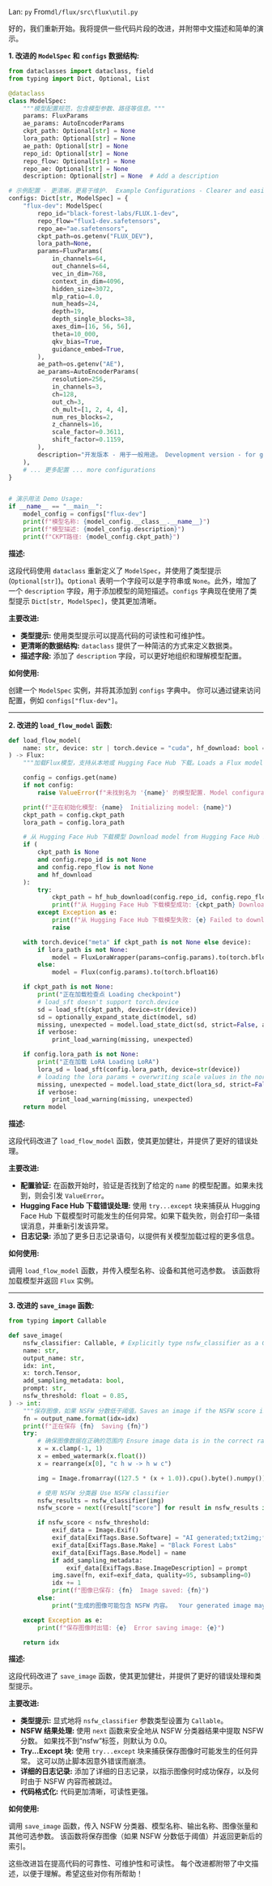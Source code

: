 Lan: `py` From`dl/flux/src\flux\util.py`

好的，我们重新开始。我将提供一些代码片段的改进，并附带中文描述和简单的演示。

**1. 改进的 `ModelSpec` 和 `configs` 数据结构:**

```python
from dataclasses import dataclass, field
from typing import Dict, Optional, List

@dataclass
class ModelSpec:
    """模型配置规范，包含模型参数、路径等信息。"""
    params: FluxParams
    ae_params: AutoEncoderParams
    ckpt_path: Optional[str] = None
    lora_path: Optional[str] = None
    ae_path: Optional[str] = None
    repo_id: Optional[str] = None
    repo_flow: Optional[str] = None
    repo_ae: Optional[str] = None
    description: Optional[str] = None  # Add a description

# 示例配置 - 更清晰，更易于维护.  Example Configurations - Clearer and easier to maintain.
configs: Dict[str, ModelSpec] = {
    "flux-dev": ModelSpec(
        repo_id="black-forest-labs/FLUX.1-dev",
        repo_flow="flux1-dev.safetensors",
        repo_ae="ae.safetensors",
        ckpt_path=os.getenv("FLUX_DEV"),
        lora_path=None,
        params=FluxParams(
            in_channels=64,
            out_channels=64,
            vec_in_dim=768,
            context_in_dim=4096,
            hidden_size=3072,
            mlp_ratio=4.0,
            num_heads=24,
            depth=19,
            depth_single_blocks=38,
            axes_dim=[16, 56, 56],
            theta=10_000,
            qkv_bias=True,
            guidance_embed=True,
        ),
        ae_path=os.getenv("AE"),
        ae_params=AutoEncoderParams(
            resolution=256,
            in_channels=3,
            ch=128,
            out_ch=3,
            ch_mult=[1, 2, 4, 4],
            num_res_blocks=2,
            z_channels=16,
            scale_factor=0.3611,
            shift_factor=0.1159,
        ),
        description="开发版本 - 用于一般用途。 Development version - for general purposes."
    ),
    # ... 更多配置 ... more configurations
}


# 演示用法 Demo Usage:
if __name__ == "__main__":
    model_config = configs["flux-dev"]
    print(f"模型名称: {model_config.__class__.__name__}")
    print(f"模型描述: {model_config.description}")
    print(f"CKPT路径: {model_config.ckpt_path}")

```

**描述:**

这段代码使用 `dataclass` 重新定义了 `ModelSpec`，并使用了类型提示 (`Optional[str]`)。`Optional` 表明一个字段可以是字符串或 `None`。此外，增加了一个 `description` 字段，用于添加模型的简短描述。`configs` 字典现在使用了类型提示 `Dict[str, ModelSpec]`，使其更加清晰。

**主要改进:**

*   **类型提示:**  使用类型提示可以提高代码的可读性和可维护性。
*   **更清晰的数据结构:**  `dataclass` 提供了一种简洁的方式来定义数据类。
*   **描述字段:**  添加了 `description` 字段，可以更好地组织和理解模型配置。

**如何使用:**

创建一个 `ModelSpec` 实例，并将其添加到 `configs` 字典中。  你可以通过键来访问配置，例如 `configs["flux-dev"]`。

---

**2. 改进的 `load_flow_model` 函数:**

```python
def load_flow_model(
    name: str, device: str | torch.device = "cuda", hf_download: bool = True, verbose: bool = False
) -> Flux:
    """加载Flux模型，支持从本地或 Hugging Face Hub 下载。Loads a Flux model, supporting download from local or Hugging Face Hub."""

    config = configs.get(name)
    if not config:
        raise ValueError(f"未找到名为 '{name}' 的模型配置. Model configuration not found for '{name}'.")

    print(f"正在初始化模型: {name}  Initializing model: {name}")
    ckpt_path = config.ckpt_path
    lora_path = config.lora_path

    # 从 Hugging Face Hub 下载模型 Download model from Hugging Face Hub if necessary
    if (
        ckpt_path is None
        and config.repo_id is not None
        and config.repo_flow is not None
        and hf_download
    ):
        try:
            ckpt_path = hf_hub_download(config.repo_id, config.repo_flow)
            print(f"从 Hugging Face Hub 下载模型成功: {ckpt_path} Downloaded model successfully from Hugging Face Hub: {ckpt_path}")
        except Exception as e:
            print(f"从 Hugging Face Hub 下载模型失败: {e} Failed to download model from Hugging Face Hub: {e}")
            raise

    with torch.device("meta" if ckpt_path is not None else device):
        if lora_path is not None:
            model = FluxLoraWrapper(params=config.params).to(torch.bfloat16)
        else:
            model = Flux(config.params).to(torch.bfloat16)

    if ckpt_path is not None:
        print("正在加载检查点 Loading checkpoint")
        # load_sft doesn't support torch.device
        sd = load_sft(ckpt_path, device=str(device))
        sd = optionally_expand_state_dict(model, sd)
        missing, unexpected = model.load_state_dict(sd, strict=False, assign=True)
        if verbose:
            print_load_warning(missing, unexpected)

    if config.lora_path is not None:
        print("正在加载 LoRA Loading LoRA")
        lora_sd = load_sft(config.lora_path, device=str(device))
        # loading the lora params + overwriting scale values in the norms
        missing, unexpected = model.load_state_dict(lora_sd, strict=False, assign=True)
        if verbose:
            print_load_warning(missing, unexpected)
    return model
```

**描述:**

这段代码改进了 `load_flow_model` 函数，使其更加健壮，并提供了更好的错误处理。

**主要改进:**

*   **配置验证:**  在函数开始时，验证是否找到了给定的 `name` 的模型配置。如果未找到，则会引发 `ValueError`。
*   **Hugging Face Hub 下载错误处理:**  使用 `try...except` 块来捕获从 Hugging Face Hub 下载模型时可能发生的任何异常。如果下载失败，则会打印一条错误消息，并重新引发该异常。
*   **日志记录:**  添加了更多日志记录语句，以提供有关模型加载过程的更多信息。

**如何使用:**

调用 `load_flow_model` 函数，并传入模型名称、设备和其他可选参数。  该函数将加载模型并返回 `Flux` 实例。

---

**3. 改进的 `save_image` 函数:**

```python
from typing import Callable

def save_image(
    nsfw_classifier: Callable, # Explicitly type nsfw_classifier as a Callable
    name: str,
    output_name: str,
    idx: int,
    x: torch.Tensor,
    add_sampling_metadata: bool,
    prompt: str,
    nsfw_threshold: float = 0.85,
) -> int:
    """保存图像，如果 NSFW 分数低于阈值。Saves an image if the NSFW score is below the threshold."""
    fn = output_name.format(idx=idx)
    print(f"正在保存 {fn}  Saving {fn}")
    try:
        # 确保图像数据在正确的范围内 Ensure image data is in the correct range
        x = x.clamp(-1, 1)
        x = embed_watermark(x.float())
        x = rearrange(x[0], "c h w -> h w c")

        img = Image.fromarray((127.5 * (x + 1.0)).cpu().byte().numpy())

        # 使用 NSFW 分类器 Use NSFW classifier
        nsfw_results = nsfw_classifier(img)
        nsfw_score = next((result["score"] for result in nsfw_results if result["label"] == "nsfw"), 0.0) # Default to 0.0 if 'nsfw' label not found

        if nsfw_score < nsfw_threshold:
            exif_data = Image.Exif()
            exif_data[ExifTags.Base.Software] = "AI generated;txt2img;flux"
            exif_data[ExifTags.Base.Make] = "Black Forest Labs"
            exif_data[ExifTags.Base.Model] = name
            if add_sampling_metadata:
                exif_data[ExifTags.Base.ImageDescription] = prompt
            img.save(fn, exif=exif_data, quality=95, subsampling=0)
            idx += 1
            print(f"图像已保存: {fn}  Image saved: {fn}")
        else:
            print("生成的图像可能包含 NSFW 内容。  Your generated image may contain NSFW content.")

    except Exception as e:
        print(f"保存图像时出错: {e}  Error saving image: {e}")

    return idx
```

**描述:**

这段代码改进了 `save_image` 函数，使其更加健壮，并提供了更好的错误处理和类型提示。

**主要改进:**

*   **类型提示:** 显式地将 `nsfw_classifier` 参数类型设置为 `Callable`。
*   **NSFW 结果处理:**  使用 `next` 函数来安全地从 NSFW 分类器结果中提取 NSFW 分数。 如果找不到“nsfw”标签，则默认为 0.0。
*   **Try...Except 块:**  使用 `try...except` 块来捕获保存图像时可能发生的任何异常。 这可以防止脚本因意外错误而崩溃。
*   **详细的日志记录:**  添加了详细的日志记录，以指示图像何时成功保存，以及何时由于 NSFW 内容而被跳过。
*   **代码格式化:** 代码更加清晰，可读性更强。

**如何使用:**

调用 `save_image` 函数，传入 NSFW 分类器、模型名称、输出名称、图像张量和其他可选参数。 该函数将保存图像（如果 NSFW 分数低于阈值）并返回更新后的索引。

这些改进旨在提高代码的可靠性、可维护性和可读性。  每个改进都附带了中文描述，以便于理解。希望这些对你有所帮助！
